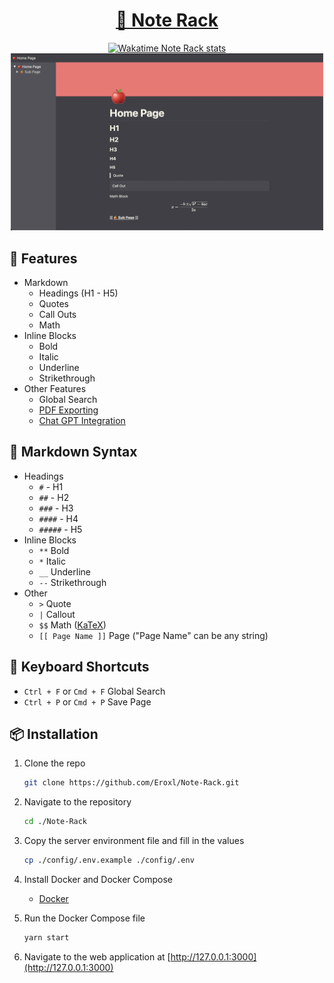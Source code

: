 <a href="https://note-rack.erox.one/">
    <h1 align="center">
        📝 Note Rack
    </h1>
</a>

<div align="center">
    <a href="https://wakatime.com/@Eroxl"><img src="https://wakatime.com/badge/user/f69fecb5-785d-48d4-a275-ee9a147ec35a/project/c6a2aa40-78a1-4946-bcb9-e350f5b1254c.svg" alt="Wakatime Note Rack stats"></a>
</div>

<div align="center">
    <img src="./images/Desktop_Current_State_Dark.png" width="500">
</div>


## 🌳 Features
* Markdown
    * Headings (H1 - H5)
    * Quotes
    * Call Outs
    * Math
* Inline Blocks
    * Bold
    * Italic
    * Underline
    * Strikethrough
* Other Features
    * Global Search
    * [PDF Exporting](./images/Note%20Rack%20Page.pdf)
    * [Chat GPT Integration](https://github.com/Eroxl/Note-Rack/releases/tag/v1.0.5)

## 📄 Markdown Syntax
- Headings
    - `#` - H1
    - `##` - H2
    - `###` - H3
    - `####` - H4
    - `#####` - H5
- Inline Blocks
    - `**` Bold
    - `*` Italic
    - `__` Underline
    - `--` Strikethrough
- Other
    - `>` Quote
    - `|` Callout
    - `$$` Math ([KaTeX](https://katex.org/))
    -  `[[ Page Name ]]` Page ("Page Name" can be any string)

## 🎹 Keyboard Shortcuts
- `Ctrl + F` or `Cmd + F` Global Search
- `Ctrl + P` or `Cmd + P` Save Page

## 📦 Installation
1. Clone the repo
    ```bash
    git clone https://github.com/Eroxl/Note-Rack.git
    ```

2. Navigate to the repository
    ```bash
    cd ./Note-Rack
    ```

3. Copy the server environment file and fill in the values
    ```bash
    cp ./config/.env.example ./config/.env
    ```

4. Install Docker and Docker Compose
    - [Docker](https://docs.docker.com/get-docker/)

5. Run the Docker Compose file
    ```bash
    yarn start
    ```

6. Navigate to the web application at [http://127.0.0.1:3000](http://127.0.0.1:3000)
